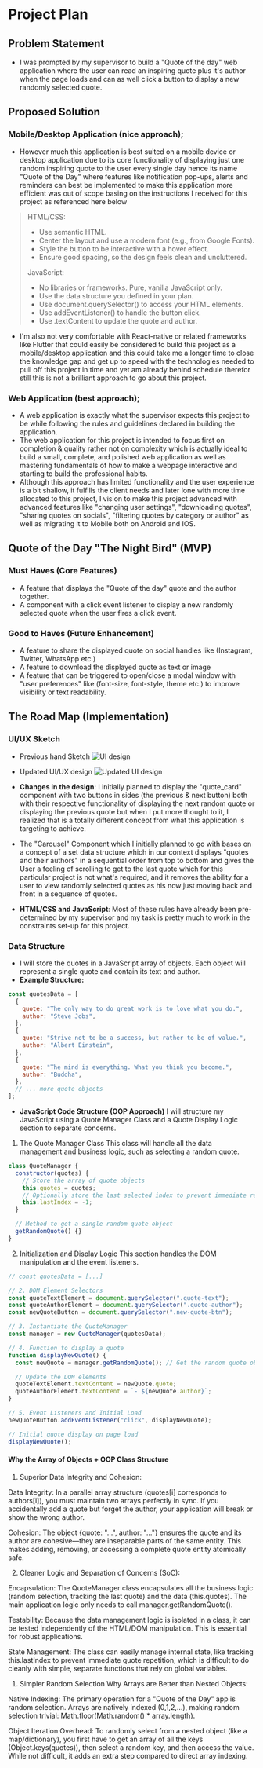 # Project Plan

## Problem Statement

- I was prompted by my supervisor to build a "Quote of the day" web application where the user can read an inspiring quote plus it's author when the page loads and can as well click a button to display a new randomly selected quote.

## Proposed Solution

### Mobile/Desktop Application (nice approach);

- However much this application is best suited on a mobile device or desktop application due to its core functionality of displaying just one random inspiring quote to the user every single day hence its name "Quote of the Day" where features like notification pop-ups, alerts and reminders can best be implemented to make this application more efficient was out of scope basing on the instructions I received for this project as referenced here below

> HTML/CSS:
>
> - Use semantic HTML.
> - Center the layout and use a modern font (e.g., from Google Fonts).
> - Style the button to be interactive with a hover effect.
> - Ensure good spacing, so the design feels clean and uncluttered.
>
> JavaScript:
>
> - No libraries or frameworks. Pure, vanilla JavaScript only.
> - Use the data structure you defined in your plan.
> - Use document.querySelector() to access your HTML elements.
> - Use addEventListener() to handle the button click.
> - Use .textContent to update the quote and author.

- I'm also not very comfortable with React-native or related frameworks like Flutter that could easily be considered to build this project as a mobile/desktop application and this could take me a longer time to close the knowledge gap and get up to speed with the technologies needed to pull off this project in time and yet am already behind schedule therefor still this is not a brilliant approach to go about this project.

### Web Application (best approach);

- A web application is exactly what the supervisor expects this project to be while following the rules and guidelines declared in building the application.
- The web application for this project is intended to focus first on completion & quality rather not on complexity which is actually ideal to build a small, complete, and polished web application as well as mastering fundamentals of how to make a webpage interactive and starting to build the professional habits.
- Although this approach has limited functionality and the user experience is a bit shallow, it fulfills the client needs and later lone with more time allocated to this project, I vision to make this project advanced with advanced features like "changing user settings", "downloading quotes", "sharing quotes on socials", "filtering quotes by category or author" as well as migrating it to Mobile both on Android and IOS.

## Quote of the Day "The Night Bird" (MVP)

### Must Haves (Core Features)

- A feature that displays the "Quote of the day" quote and the author together.
- A component with a click event listener to display a new randomly selected quote when the user fires a click event.

### Good to Haves (Future Enhancement)

- A feature to share the displayed quote on social handles like (Instagram, Twitter, WhatsApp etc.)
- A feature to download the displayed quote as text or image
- A feature that can be triggered to open/close a modal window with "user preferences" like (font-size, font-style, theme etc.) to improve visibility or text readability.

## The Road Map (Implementation)

### UI/UX Sketch

- Previous hand Sketch
  ![UI design](assets/UI-design.jpg)

- Updated UI/UX design
  ![Updated UI design](assets/UI-screenshot.png)

- **Changes in the design**: I initially planned to display the "quote_card" component with two buttons in sides (the previous & next button) both with their respective functionality of displaying the next random quote or displaying the previous quote but when I put more thought to it, I realized that is a totally different concept from what this application is targeting to achieve.
- The "Carousel" Component which I initially planned to go with bases on a concept of a set data structure which in our context displays "quotes and their authors" in a sequential order from top to bottom and gives the User a feeling of scrolling to get to the last quote which for this particular project is not what's required, and it removes the ability for a user to view randomly selected quotes as his now just moving back and front in a sequence of quotes.

- **HTML/CSS and JavaScript**: Most of these rules have already been pre-determined by my supervisor and my task is pretty much to work in the constraints set-up for this project.

### Data Structure

- I will store the quotes in a JavaScript array of objects. Each object will represent a single quote and contain its text and author.
- **Example Structure:**

```js
const quotesData = [
  {
    quote: "The only way to do great work is to love what you do.",
    author: "Steve Jobs",
  },
  {
    quote: "Strive not to be a success, but rather to be of value.",
    author: "Albert Einstein",
  },
  {
    quote: "The mind is everything. What you think you become.",
    author: "Buddha",
  },
  // ... more quote objects
];
```

- **JavaScript Code Structure (OOP Approach)**
  I will structure my JavaScript using a Quote Manager Class and a Quote Display Logic section to separate concerns.

1. The Quote Manager Class
   This class will handle all the data management and business logic, such as selecting a random quote.

```js
class QuoteManager {
  constructor(quotes) {
    // Store the array of quote objects
    this.quotes = quotes;
    // Optionally store the last selected index to prevent immediate repetition
    this.lastIndex = -1;
  }

  // Method to get a single random quote object
  getRandomQuote() {}
}
```

2. Initialization and Display Logic
   This section handles the DOM manipulation and the event listeners.

```js
// const quotesData = [...]

// 2. DOM Element Selectors
const quoteTextElement = document.querySelector(".quote-text");
const quoteAuthorElement = document.querySelector(".quote-author");
const newQuoteButton = document.querySelector(".new-quote-btn");

// 3. Instantiate the QuoteManager
const manager = new QuoteManager(quotesData);

// 4. Function to display a quote
function displayNewQuote() {
  const newQuote = manager.getRandomQuote(); // Get the random quote object

  // Update the DOM elements
  quoteTextElement.textContent = newQuote.quote;
  quoteAuthorElement.textContent = `- ${newQuote.author}`;
}

// 5. Event Listeners and Initial Load
newQuoteButton.addEventListener("click", displayNewQuote);

// Initial quote display on page load
displayNewQuote();
```

#### Why the Array of Objects + OOP Class Structure

1. Superior Data Integrity and Cohesion:

Data Integrity: In a parallel array structure (quotes[i] corresponds to authors[i]), you must maintain two arrays perfectly in sync. If you accidentally add a quote but forget the author, your application will break or show the wrong author.

Cohesion: The object {quote: "...", author: "..."} ensures the quote and its author are cohesive—they are inseparable parts of the same entity. This makes adding, removing, or accessing a complete quote entity atomically safe.

2. Cleaner Logic and Separation of Concerns (SoC):

Encapsulation: The QuoteManager class encapsulates all the business logic (random selection, tracking the last quote) and the data (this.quotes). The main application logic only needs to call manager.getRandomQuote().

Testability: Because the data management logic is isolated in a class, it can be tested independently of the HTML/DOM manipulation. This is essential for robust applications.

State Management: The class can easily manage internal state, like tracking this.lastIndex to prevent immediate quote repetition, which is difficult to do cleanly with simple, separate functions that rely on global variables.

1. Simpler Random Selection
   Why Arrays are Better than Nested Objects:

Native Indexing: The primary operation for a "Quote of the Day" app is random selection. Arrays are natively indexed (0,1,2,...), making random selection trivial: Math.floor(Math.random() \* array.length).

Object Iteration Overhead: To randomly select from a nested object (like a map/dictionary), you first have to get an array of all the keys (Object.keys(quotes)), then select a random key, and then access the value. While not difficult, it adds an extra step compared to direct array indexing.
